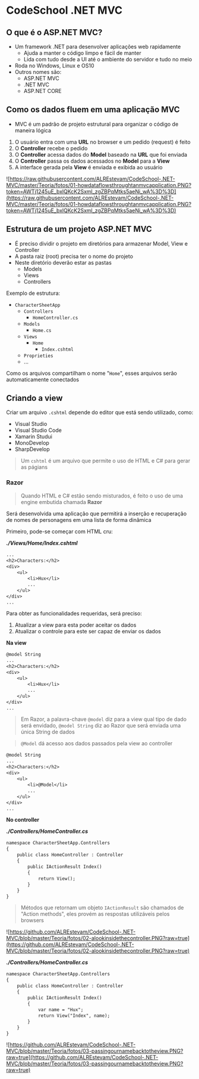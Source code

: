 # CodeSchool .NET MVC
## O que é o ASP.NET MVC?
* Um framework .NET para desenvolver aplicações web rapidamente
	* Ajuda a manter o código limpo e fácil de manter
	* Lida com tudo desde a UI até o ambiente do servidor e tudo no meio
* Roda no Windows, Linux e OS10
* Outros nomes são:
	* ASP.NET MVC
	* .NET MVC
	* ASP.NET CORE

## Como os dados fluem em uma aplicação MVC
* MVC é um padrão de projeto estrutural para organizar o código de maneira lógica

1. O usuário entra com uma **URL** no browser e um pedido (request) é feito
2. O **Controller** recebe o pedido
3. O **Controller** acessa dados do **Model** baseado na **URL** que foi enviada
4. O **Controller** passa os dados acessados no **Model** para a **View**
5. A interface gerada pela **View** é enviada e exibida ao usuário

![https://raw.githubusercontent.com/ALREstevam/CodeSchool-.NET-MVC/master/Teoria/fotos/01-howdataflowsthroughtanmvcapplication.PNG?token=AWTj1245uE_bxlQKcK2Sxml_zgZBPqMtks5aeNi_wA%3D%3D](https://raw.githubusercontent.com/ALREstevam/CodeSchool-.NET-MVC/master/Teoria/fotos/01-howdataflowsthroughtanmvcapplication.PNG?token=AWTj1245uE_bxlQKcK2Sxml_zgZBPqMtks5aeNi_wA%3D%3D)

## Estrutura de um projeto ASP.NET MVC
* É preciso dividir o projeto em diretórios para armazenar Model, View e Controller
* A pasta raiz (root) precisa ter o nome do projeto
* Neste diretório deverão estar as pastas
	* Models
	* Views
	* Controllers



Exemplo de estrutura:
* `CharacterSheetApp`
	* `Controllers`
		* `HomeController.cs`
	* `Models`
		* `Home.cs`
	* `Views`
		* `Home`
			* `Index.cshtml`
	* `Proprieties`
	* ...

Como os arquivos compartilham o nome "`Home`",  esses arquivos serão automaticamente conectados

## Criando a view

Criar um arquivo `.cshtml` depende do editor que está sendo utilizado, como:
* Visual Studio
* Visual Studio Code
* Xamarin Studui
* MonoDevelop
* SharpDevelop

> Um `cshtml` é um arquivo que permite o uso de HTML e C# para gerar as págians

### Razor

> Quando HTML e C# estão sendo misturados, é feito o uso de uma engine embutida chamada **Razor**

Será desenvolvida uma aplicação que permitirá a inserção  e recuperação de nomes de personagens em uma lista de forma dinâmica

Primeiro, pode-se começar com HTML cru:

***./Views/Home/Index.cshtml***


	...
	<h2>Characters:</h2>
	<div>
		<ul>
			<li>Hux</li>
			...
		</ul>
	</div>
	...


Para obter as funcionalidades requeridas, será preciso:
1. Atualizar a view para esta poder aceitar os dados
2. Atualizar o controle para este ser capaz de enviar os dados


**Na view**

	@model String
	...
	<h2>Characters:</h2>
	<div>
		<ul>
			<li>Hux</li>
			...
		</ul>
	</div>
	...


> Em Razor, a palavra-chave `@model` diz para a view qual tipo de dado será envidado, `@model String` diz ao Razor que será enviada uma única String de dados

> `@Model` dá acesso aos dados passados pela view ao controller


	@model String
	...
	<h2>Characters:</h2>
	<div>
		<ul>
			<li>@Model</li>
			...
		</ul>
	</div>
	...


**No controller**

***./Controllers/HomeController.cs***

	namespace CharacterSheetApp.Controllers
	{
		public class HomeController : Controller
		{
			public IActionResult Index()
			{
				return View();
			}	
		}
	}

> Métodos que retornam um objeto `IActionResult` são chamados de  "Action methods", eles provém as respostas utilizáveis pelos browsers

![https://github.com/ALREstevam/CodeSchool-.NET-MVC/blob/master/Teoria/fotos/02-alookinsidethecontroller.PNG?raw=true](https://github.com/ALREstevam/CodeSchool-.NET-MVC/blob/master/Teoria/fotos/02-alookinsidethecontroller.PNG?raw=true)


***./Controllers/HomeController.cs***

	namespace CharacterSheetApp.Controllers
	{
		public class HomeController : Controller
		{
			public IActionResult Index()
			{
				var name = "Hux";
				return View("Index", name);
			}	
		}
	}


![https://github.com/ALREstevam/CodeSchool-.NET-MVC/blob/master/Teoria/fotos/03-passingournamebacktotheview.PNG?raw=true](https://github.com/ALREstevam/CodeSchool-.NET-MVC/blob/master/Teoria/fotos/03-passingournamebacktotheview.PNG?raw=true)